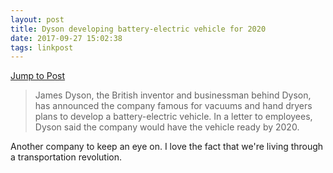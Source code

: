 ```yaml
---
layout: post
title: Dyson developing battery-electric vehicle for 2020
date: 2017-09-27 15:02:38
tags: linkpost
---
```

[Jump to Post](http://newatlas.com/dyson-battery-electric-vehicle/51509/)

>James Dyson, the British inventor and businessman behind Dyson, has announced the company famous for vacuums and hand dryers plans to develop a battery-electric vehicle. In a letter to employees, Dyson said the company would have the vehicle ready by 2020.

Another company to keep an eye on. I love the fact that we're living through a transportation revolution. 

